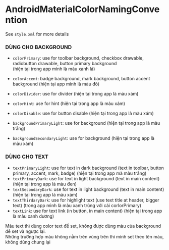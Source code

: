 # AndroidMaterialColorNamingConvention

See `style.xml` for more details

### DÙNG CHO BACKGROUND  
- `colorPrimary`: use for toolbar background, checkbox drawable, radiobutton drawable, button primary background  
(hiện tại trong app mình là màu xanh lá)
- `colorAccent`: badge background, mark background, button accent background (hiện tại app mình là màu đỏ)
- `colorDivider`: use for divider (hiện tại trong app là màu xám)
- `colorHint`: use for hint  (hiện tại trong app là màu xám)
- `colorDisable`: use for button disable (hiện tại trong app là màu xám)

- `backgroundPrimaryLight`: use for background (hiện tại trong app là màu trắng)
- `backgroundSecondaryLight`: use for background (hiện tại trong app  là màu xám)

### DÙNG CHO TEXT
- `textPrimaryLight`: use for text in dark background  (text in toolbar, button primary, accent, mark, badge)
(hiện tại trong app mà màu trắng)
- `textPrimaryDark`: use for text in light background (text in main content) (hiện tại trong app là màu đen)
- `textSecondaryDark`: use for text in light background (text in main content) (hiện tại trong app là màu xám)
- `textThirdaryDark`: use for highlight text (use text title at header, bigger text) (trong app mình là màu
xanh trùng với cái corlorPrimary)
- `textLink`: use for text link (in button, in main content) (hiện tại trong app là màu xanh dương)


Màu text thì dùng color text để set, không được dùng màu của background để set và ngược lại.  
Những trường hợp màu không nằm trên vùng trên thì mình set theo tên màu, không dùng chung lại

